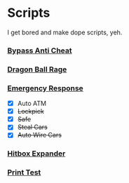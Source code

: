 # Scripts

I get bored and make dope scripts, yeh.

### [Bypass Anti Cheat](Bypass%20Anti%20Cheat.lua)
### [Dragon Ball Rage](Dragon%20Ball%20Rage.lua)
### [Emergency Response](Emergency%20Response.lua)
- [x] Auto ATM
- [x] ~~Lockpick~~
- [x] ~~Safe~~
- [x] ~~Steal Cars~~
- [x] ~~Auto Wire Cars~~

### [Hitbox Expander](Hitbox%20Expander.lua)
### [Print Test](Print%20Test.lua)

